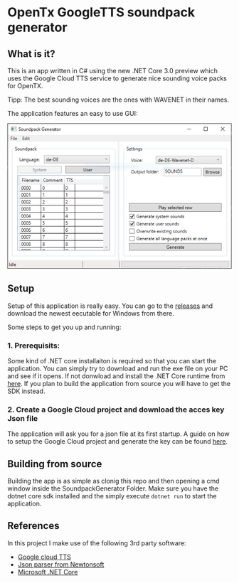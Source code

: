 # OpenTx GoogleTTS soundpack generator

## What is it?

This is an app written in C# using the new .NET Core 3.0 preview which uses the Google Cloud TTS service to generate nice sounding voice packs for OpenTX.

Tipp: The best sounding voices are the ones with WAVENET in their names.

The application features an easy to use GUI:

![](https://github.com/florianL21/OpenTx-googleTTS-soundpack-generator/blob/master/wiki-images/Screenshot-main-GUI.png)


## Setup

Setup of this application is really easy. You can go to the [releases](https://github.com/florianL21/OpenTx-googleTTS-soundpack-generator/releases) and download the newest eecutable for Windows from there.

Some steps to get you up and running:

### 1. Prerequisits:
Some kind of .NET core installaiton is required so that you can start the application.
You can simply try to download and run the exe file on your PC and see if it opens. 
If not donwload and install the .NET Core runtime from [here](https://dotnet.microsoft.com/download/dotnet-core/3.0).
If you plan to build the application from source you will have to get the SDK instead.

### 2. Create a Google Cloud project and download the acces key Json file

The application will ask you for a json file at its first startup.
A guide on how to setup the Google Cloud project and generate the key can be found [here](https://cloud.google.com/text-to-speech/docs/quickstart-client-libraries).

## Building from source

Building the app is as simple as clonig this repo and then opening a cmd window inside the SoundpackGenerator Folder. 
Make sure you have the dotnet core sdk installed and the simply execute `dotnet run` to start the application.

## References

In this project I make use of the following 3rd party software:

- [Google cloud TTS](https://cloud.google.com/text-to-speech/)
- [Json parser from Newtonsoft](https://www.newtonsoft.com/json)
- [Microsoft .NET Core](https://dotnet.microsoft.com/download)
